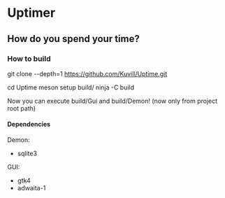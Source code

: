 # Uptimer

## How do you spend your time?

### How to build

git clone --depth=1 https://github.com/Kuvill/Uptime.git

cd Uptime
meson setup build/
ninja -C build

Now you can execute build/Gui and build/Demon! (now only from project root path)
#### Dependencies

Demon:
- sqlite3

GUI:
- gtk4
- adwaita-1
